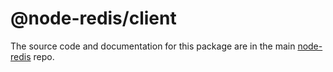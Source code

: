 # @node-redis/client
The source code and documentation for this package are in the main [node-redis](https://github.com/redis/node-redis) repo.
